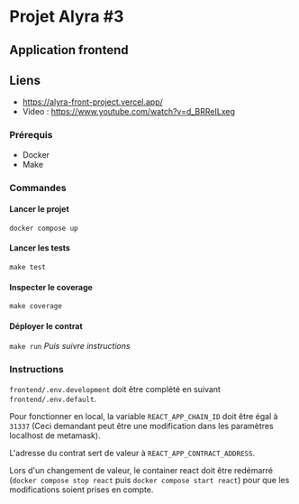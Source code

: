 # Projet Alyra #3

## Application frontend

## Liens
- https://alyra-front-project.vercel.app/
- Video : https://www.youtube.com/watch?v=d_BRReILxeg

### Prérequis

- Docker
- Make

### Commandes

#### Lancer le projet
`docker compose up`

#### Lancer les tests
`make test`

#### Inspecter le coverage
`make coverage`

#### Déployer le contrat
`make run` *Puis suivre instructions* 

### Instructions

`frontend/.env.development` doit être complété en suivant `frontend/.env.default`.

Pour fonctionner en local, la variable `REACT_APP_CHAIN_ID` doit être égal à `31337`
(Ceci demandant peut être une modification dans les paramètres localhost de metamask).

L'adresse du contrat sert de valeur à `REACT_APP_CONTRACT_ADDRESS`.

Lors d'un changement de valeur, le container react doit être redémarré (`docker compose stop react` puis `docker compose start react`)
pour que les modifications soient prises en compte.

